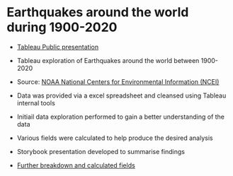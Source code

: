 # Earthquakes around the world during 1900-2020
* [Tableau Public presentation](https://public.tableau.com/profile/jason.h2042#!/vizhome/Earthquakesaroundtheworld1900-2020/EarthquakeAnalysis)
* Tableau exploration of Earthquakes around the world between 1900-2020
* Source: [NOAA National Centers for 
Environmental Information (NCEI)](https://www.ngdc.noaa.gov/hazel/view/hazards/earthquake/search)
* Data was provided via a excel spreadsheet and cleansed using Tableau internal tools
* Initiail data exploration performed to gain a better understanding of the data
* Various fields were calculated to help produce the desired analysis
* Storybook presentation developed to summarise findings 

* [Further breakdown and calculated fields](https://github.com/JasonHunt-DA/Earthquakes_1900-2020/blob/main/Earthquake%20Analysis%201900-2020.pdf)
